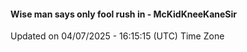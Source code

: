 #### Wise man says only fool rush in - McKidKneeKaneSir
Updated on 04/07/2025 - 16:15:15 (UTC) Time Zone
